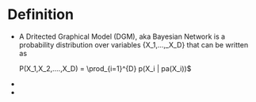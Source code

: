 # Definition
- A Dritected Graphical Model (DGM), aka Bayesian Network is a probability distribution over variables {X_1,...,_X_D} that can be written as 
  
  P(X_1,X_2,....,X_D) = \prod_{i=1}^{D} p(X_i | pa(X_i))$
-
-